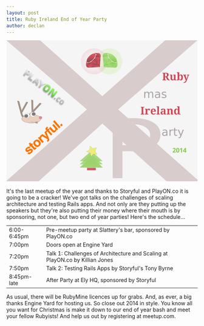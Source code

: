 ```yaml
---
layout: post
title: Ruby Ireland End of Year Party
author: declan
---
```


<img src="images/ruby_ireland_xmas_2014_poster.png" class="img-rounded" alt="Ruby Ireland End of Year Party Image" />

It's the last meetup of the year and thanks to Storyful and PlayON.co it is going to be a cracker! We've got talks on the challenges of scaling architecture and testing Rails apps. And not only are they putting up the speakers but they're also putting their money where their mouth is by sponsoring, not one, but two end of year parties! Here's the schedule...

<table class="scheduleTable">
  <tr><td class="scheduleTableFirstCol">6:00-6:45pm</td><td>Pre-meetup party at Slattery's bar, sponsored by PlayON.co</td></tr>
  <tr><td>7:00pm</td><td>Doors open at Engine Yard</td></tr>
  <tr><td>7:20pm</td><td>Talk 1: Challenges of Architecture and Scaling at PlayON.co by Killian Jones</td></tr>
  <tr><td>7:50pm</td><td>Talk 2: Testing Rails Apps by Storyful's Tony Byrne</td></tr>
  <tr><td>8:45pm-late</td><td>After Party at Ely HQ, sponsored by Storyful</td></tr>
</table>

  
As usual, there will be RubyMine licences up for grabs. And, as ever, a big thanks Engine Yard for hosting us. So close out 2014 in style. You know all you want for Christmas is make it down to our end of year bash and meet your fellow Rubyists! And help us out by registering at meetup.com.
